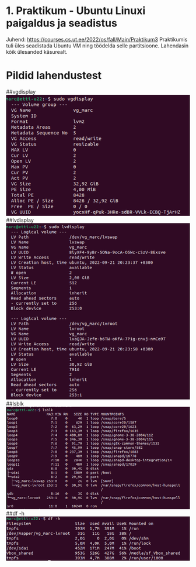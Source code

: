 # 1. Praktikum - Ubuntu Linuxi paigaldus ja seadistus

Juhend: https://courses.cs.ut.ee/2022/os/fall/Main/Praktikum3
Praktikumis tuli üles seadistada Ubuntu VM ning töödelda selle partitsioone.
Lahendasin kõik ülesanded käsurealt.

# Pildid lahendustest
##vgdisplay
![image](https://github.com/marcanderetti/Opsysteemid2022/blob/main/3.%20praktikum/vgdisplay.png)
##lvdisplay
![image](https://github.com/marcanderetti/Opsysteemid2022/blob/main/3.%20praktikum/lvdisplay.png)
##lsblk
![image](https://github.com/marcanderetti/Opsysteemid2022/blob/main/3.%20praktikum/lsblk.png)
##df -h
![image](https://github.com/marcanderetti/Opsysteemid2022/blob/main/3.%20praktikum/dfh.png)

